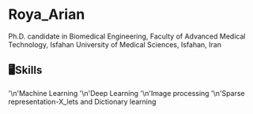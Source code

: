 # Roya_Arian
Ph.D. candidate in Biomedical Engineering, Faculty of Advanced Medical Technology, Isfahan University of Medical Sciences, Isfahan, Iran
## 🖥Skills
'\n'Machine Learning
'\n'Deep Learning
'\n'Image processing
'\n'Sparse representation-X_lets and Dictionary learning
